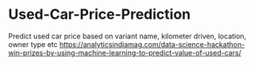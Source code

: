 # Used-Car-Price-Prediction
Predict used car price based on variant name, kilometer driven, location, owner type etc
https://analyticsindiamag.com/data-science-hackathon-win-prizes-by-using-machine-learning-to-predict-value-of-used-cars/
